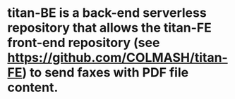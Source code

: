 # titan-BE is a back-end serverless repository that allows the titan-FE front-end repository (see https://github.com/COLMASH/titan-FE) to send faxes with PDF file content.

